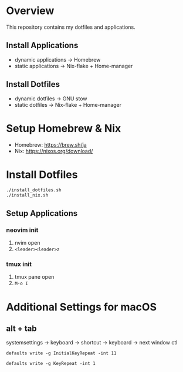 # Overview
This repository contains my dotfiles and applications.
## Install Applications
- dynamic applications → Homebrew
- static applications → Nix-flake + Home-manager

## Install Dotfiles
- dynamic dotfiles → GNU stow
- static dotfiles → Nix-flake + Home-manager

# Setup Homebrew & Nix
- Homebrew: https://brew.sh/ja  
- Nix: https://nixos.org/download/

# Install Dotfiles
```
./install_dotfiles.sh
./install_nix.sh
```

## Setup Applications
### neovim init
1. nvim open
2. `<leader><leader>z`

### tmux init
1. tmux pane open
2. `M-o I`

# Additional Settings for macOS
## alt + tab
systemsettings -> keyboard -> shortcut -> keyboard -> next window ctl

`defaults write -g InitialKeyRepeat -int 11`

`defaults write -g KeyRepeat -int 1`
